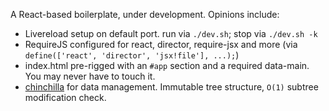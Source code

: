 A React-based boilerplate, under development. Opinions include:

 * Livereload setup on default port. run via `./dev.sh`; stop via `./dev.sh -k`
 * RequireJS configured for react, director, require-jsx and more (via `define(['react', 'director', 'jsx!file'], ...);`)
 * index.html pre-rigged with an `#app` section and a required data-main. You may never have to touch it.
 * [chinchilla](http://github.com/drfloob/chinchilla) for data management. Immutable tree structure, `O(1)` subtree modification check.

